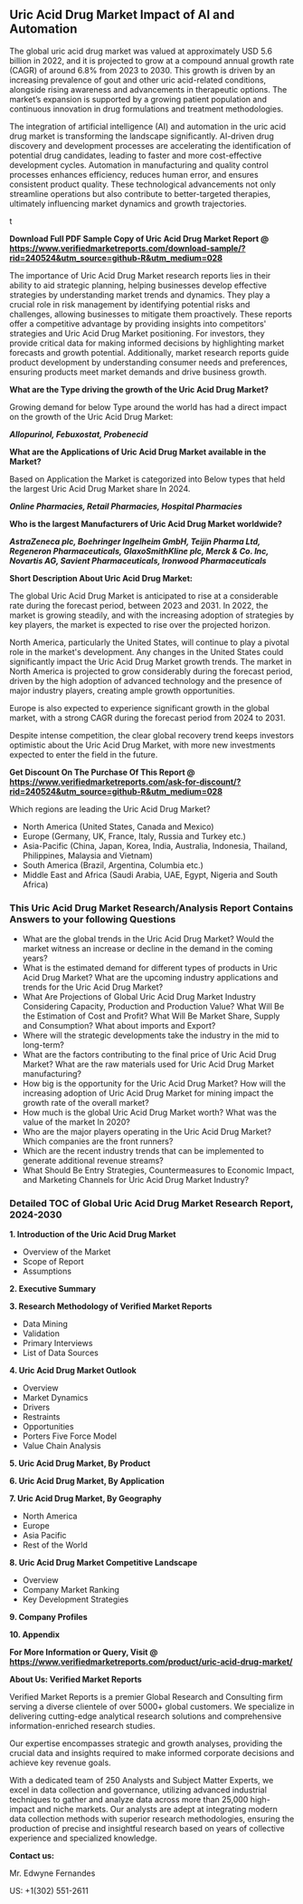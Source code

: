 <h2>Uric Acid Drug Market Impact of AI and Automation</h2><p>The global uric acid drug market was valued at approximately USD 5.6 billion in 2022, and it is projected to grow at a compound annual growth rate (CAGR) of around 6.8% from 2023 to 2030. This growth is driven by an increasing prevalence of gout and other uric acid-related conditions, alongside rising awareness and advancements in therapeutic options. The market’s expansion is supported by a growing patient population and continuous innovation in drug formulations and treatment methodologies.</p><p>The integration of artificial intelligence (AI) and automation in the uric acid drug market is transforming the landscape significantly. AI-driven drug discovery and development processes are accelerating the identification of potential drug candidates, leading to faster and more cost-effective development cycles. Automation in manufacturing and quality control processes enhances efficiency, reduces human error, and ensures consistent product quality. These technological advancements not only streamline operations but also contribute to better-targeted therapies, ultimately influencing market dynamics and growth trajectories.</p>t</p><p id="" class=""><strong>Download Full PDF Sample Copy of Uric Acid Drug Market Report @ <a href="https://www.verifiedmarketreports.com/download-sample/?rid=240524&utm_source=github-R&utm_medium=028" target="_blank">https://www.verifiedmarketreports.com/download-sample/?rid=240524&utm_source=github-R&utm_medium=028</a></strong></p><p>The importance of&nbsp;Uric Acid Drug Market research reports lies in their ability to aid strategic planning, helping businesses develop effective strategies by understanding market trends and dynamics. They play a crucial role in risk management by identifying potential risks and challenges, allowing businesses to mitigate them proactively. These reports offer a competitive advantage by providing insights into competitors' strategies and Uric Acid Drug Market positioning. For investors, they provide critical data for making informed decisions by highlighting market forecasts and growth potential. Additionally, market research reports guide product development by understanding consumer needs and preferences, ensuring products meet market demands and drive business growth.</p><p><strong>What are the&nbsp;Type driving the growth of the Uric Acid Drug Market?</strong></p><p id="" class="">Growing demand for below Type around the world has had a direct impact on the growth of the Uric Acid Drug Market:</p><em><strong>Allopurinol, Febuxostat, Probenecid</strong></em></p><strong>What are the&nbsp;Applications&nbsp;of Uric Acid Drug Market available in the Market?</strong></p><p id="" class="">Based on Application the Market is categorized into Below types that held the largest Uric Acid Drug Market share In 2024.</p><em><strong>Online Pharmacies, Retail Pharmacies, Hospital Pharmacies</strong></em></p><strong>Who is the largest Manufacturers of Uric Acid Drug Market worldwide?</strong></p><p><em><strong>AstraZeneca plc, Boehringer Ingelheim GmbH, Teijin Pharma Ltd, Regeneron Pharmaceuticals, GlaxoSmithKline plc, Merck & Co. Inc, Novartis AG, Savient Pharmaceuticals, Ironwood Pharmaceuticals</strong></em></p><p id="" class=""><strong>Short Description About Uric Acid Drug Market:</strong></p><p>The global Uric Acid Drug Market is anticipated to rise at a considerable rate during the forecast period, between 2023 and 2031. In 2022, the market is growing steadily, and with the increasing adoption of strategies by key players, the market is expected to rise over the projected horizon.</p><p>North America, particularly the United States, will continue to play a pivotal role in the market's development. Any changes in the United States could significantly impact the Uric Acid Drug Market growth trends. The market in North America is projected to grow considerably during the forecast period, driven by the high adoption of advanced technology and the presence of major industry players, creating ample growth opportunities.</p><p>Europe is also expected to experience significant growth in the global market, with a strong CAGR during the forecast period from 2024 to 2031.</p><p>Despite intense competition, the clear global recovery trend keeps investors optimistic about the Uric Acid Drug Market, with more new investments expected to enter the field in the future.</p><p id="" class=""><strong>Get Discount On The Purchase Of This Report @ <a href="https://www.verifiedmarketreports.com/ask-for-discount/?rid=240524&utm_source=github-R&utm_medium=028" target="_blank">https://www.verifiedmarketreports.com/ask-for-discount/?rid=240524&utm_source=github-R&utm_medium=028</a></strong></p>Which regions are leading the Uric Acid Drug Market?</p><ul><li>North America (United States, Canada and Mexico)</li><li>Europe (Germany, UK, France, Italy, Russia and Turkey etc.)</li><li>Asia-Pacific (China, Japan, Korea, India, Australia, Indonesia, Thailand, Philippines, Malaysia and Vietnam)</li><li>South America (Brazil, Argentina, Columbia etc.)</li><li>Middle East and Africa (Saudi Arabia, UAE, Egypt, Nigeria and South Africa)</li></ul><h3 id="" class="">This Uric Acid Drug Market Research/Analysis Report Contains Answers to your following Questions</h3><ul><li>What are the global trends in the Uric Acid Drug Market? Would the market witness an increase or decline in the demand in the coming years?</li><li>What is the estimated demand for different types of products in Uric Acid Drug Market? What are the upcoming industry applications and trends for the Uric Acid Drug Market?</li><li>What Are Projections of Global Uric Acid Drug Market Industry Considering Capacity, Production and Production Value? What Will Be the Estimation of Cost and Profit? What Will Be Market Share, Supply and Consumption? What about imports and Export?</li><li>Where will the strategic developments take the industry in the mid to long-term?</li><li>What are the factors contributing to the final price of Uric Acid Drug Market? What are the raw materials used for Uric Acid Drug Market manufacturing?</li><li>How big is the opportunity for the Uric Acid Drug Market? How will the increasing adoption of Uric Acid Drug Market for mining impact the growth rate of the overall market?</li><li>How much is the global Uric Acid Drug Market worth? What was the value of the market In 2020?</li><li>Who are the major players operating in the Uric Acid Drug Market? Which companies are the front runners?</li><li>Which are the recent industry trends that can be implemented to generate additional revenue streams?</li><li>What Should Be Entry Strategies, Countermeasures to Economic Impact, and Marketing Channels for Uric Acid Drug Market Industry?</li></ul><h3 id="" class="">Detailed TOC of Global Uric Acid Drug Market Research Report, 2024-2030</h3><p id="" class=""><strong>1. Introduction of the Uric Acid Drug Market</strong></p><ul><li>Overview of the Market</li><li>Scope of Report</li><li>Assumptions</li></ul><p id="" class=""><strong>2. Executive Summary</strong></p><p id="" class=""><strong>3. Research Methodology of Verified Market Reports</strong></p><ul><li>Data Mining</li><li>Validation</li><li>Primary Interviews</li><li>List of Data Sources</li></ul><p id="" class=""><strong>4. Uric Acid Drug Market Outlook</strong></p><ul><li>Overview</li><li>Market Dynamics</li><li>Drivers</li><li>Restraints</li><li>Opportunities</li><li>Porters Five Force Model</li><li>Value Chain Analysis</li></ul><p id="" class=""><strong>5. Uric Acid Drug Market, By Product</strong></p><p id="" class=""><strong>6. Uric Acid Drug Market, By Application</strong></p><p id="" class=""><strong>7. Uric Acid Drug Market, By Geography</strong></p><ul><li>North America</li><li>Europe</li><li>Asia Pacific</li><li>Rest of the World</li></ul><p id="" class=""><strong>8. Uric Acid Drug Market Competitive Landscape</strong></p><ul><li>Overview</li><li>Company Market Ranking</li><li>Key Development Strategies</li></ul><p id="" class=""><strong>9. Company Profiles</strong></p><p id="" class=""><strong>10. Appendix</strong></p><p id="" class=""><strong>For More Information or Query, Visit @ <a href="https://www.verifiedmarketreports.com/product/uric-acid-drug-market/" target="_blank">https://www.verifiedmarketreports.com/product/uric-acid-drug-market/</a></strong></p><p id="" class=""><strong>About Us: Verified Market Reports</strong></p><p id="" class="">Verified Market Reports is a premier Global Research and Consulting firm serving a diverse clientele of over 5000+ global customers. We specialize in delivering cutting-edge analytical research solutions and comprehensive information-enriched research studies.</p><p id="" class="">Our expertise encompasses strategic and growth analyses, providing the crucial data and insights required to make informed corporate decisions and achieve key revenue goals.</p><p id="" class="">With a dedicated team of 250 Analysts and Subject Matter Experts, we excel in data collection and governance, utilizing advanced industrial techniques to gather and analyze data across more than 25,000 high-impact and niche markets. Our analysts are adept at integrating modern data collection methods with superior research methodologies, ensuring the production of precise and insightful research based on years of collective experience and specialized knowledge.</p><p id="" class=""><strong>Contact us:</strong></p><p id="" class="">Mr. Edwyne Fernandes</p><p id="" class="">US: +1(302) 551-2611</p>